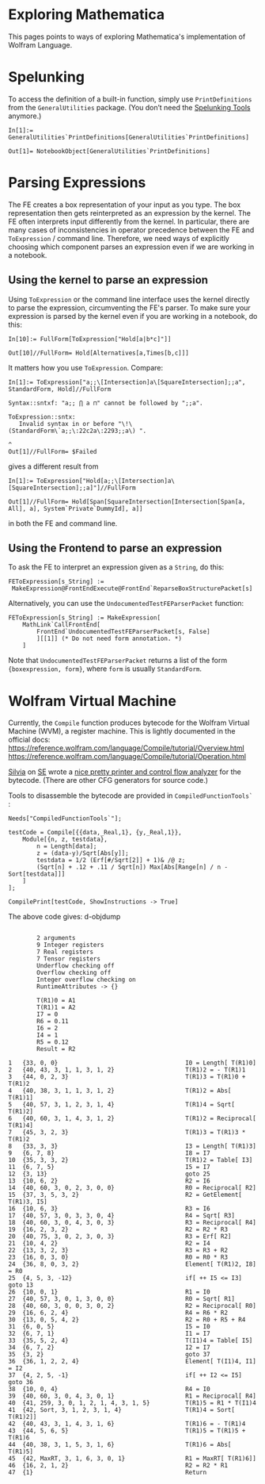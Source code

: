 # Exploring Mathematica

This pages points to ways of exploring Mathematica's implementation of Wolfram Language.

# Spelunking
To access the definition of a built-in function, simply use `PrintDefinitions` from the `GeneralUtilities` package. (You don’t need the [Spelunking Tools](https://mathematica.stackexchange.com/questions/1742/what-is-the-most-convenient-way-to-read-definitions-of-in-memory-symbols-when-we/15948#15948) anymore.)

```wl
In[1]:= GeneralUtilities`PrintDefinitions[GeneralUtilities`PrintDefinitions]

Out[1]= NotebookObject[GeneralUtilities`PrintDefinitions]
```

# Parsing Expressions

The FE creates a box representation of your input as you type. The box representation then gets reinterpreted as an expression by the kernel. The FE often interprets input differently from the kernel. In particular, there are many cases of inconsistencies in operator precedence between the FE and `ToExpression` / command line. Therefore, we need ways of explicitly choosing which component parses an expression even if we are working in a notebook.

## Using the kernel to parse an expression

Using `ToExpression` or the command line interface uses the kernel directly to parse the expression, circumventing the FE's parser. To make sure your expression is parsed by the kernel even if you are working in a notebook, do this:

```wl
In[10]:= FullForm[ToExpression["Hold[a|b*c]"]]

Out[10]//FullForm= Hold[Alternatives[a,Times[b,c]]]
```

It matters how you use `ToExpression`. Compare:

```wl
In[1]:= ToExpression["a;;\[Intersection]a\[SquareIntersection];;a", StandardForm, Hold]//FullForm

Syntax::sntxf: "a;; ⋂ a ⊓" cannot be followed by ";;a".

ToExpression::sntx:
   Invalid syntax in or before "\!\(StandardForm\`a;;\:22c2a\:2293;;a\) ".
                                                                       ^
Out[1]//FullForm= $Failed
```

gives a different result from

```wl
In[1]:= ToExpression["Hold[a;;\[Intersection]a\[SquareIntersection];;a]"]//FullForm

Out[1]//FullForm= Hold[Span[SquareIntersection[Intersection[Span[a, All], a], System`Private`DummyId], a]]
```

in both the FE and command line.

## Using the Frontend to parse an expression

To ask the FE to interpret an expression given as a `String`, do this:

```wl
FEToExpression[s_String] :=
 MakeExpression@FrontEndExecute@FrontEnd`ReparseBoxStructurePacket[s]
```

Alternatively, you can use the `UndocumentedTestFEParserPacket` function:

```wl
FEToExpression[s_String] := MakeExpression[
    MathLink`CallFrontEnd[
        FrontEnd`UndocumentedTestFEParserPacket[s, False]
        ][[1]] (* Do not need form annotation. *)
    ]
```

Note that `UndocumentedTestFEParserPacket` returns a list of the form `{boxexpression, form}`, where `form` is usually `StandardForm`.

# Wolfram Virtual Machine

Currently, the `Compile` function produces bytecode for the Wolfram Virtual Machine (WVM), a register machine. This is lightly documented in the official docs:<br>
https://reference.wolfram.com/language/Compile/tutorial/Overview.html<br>
https://reference.wolfram.com/language/Compile/tutorial/Operation.html

[Silvia](https://mathematica.stackexchange.com/users/17/silvia) on [SE](https://mathematica.stackexchange.com/) wrote a [nice pretty printer and control flow analyzer](https://mathematica.stackexchange.com/questions/4343/automatically-generating-a-dependency-graph-of-an-arbitrary-mathematica-function/4346#4346) for the bytecode. (There are other CFG generators for source code.)

Tools to disassemble the bytecode are provided in ``CompiledFunctionTools` ``:

```wl
Needs["CompiledFunctionTools`"];

testCode = Compile[{{data,_Real,1}, {y,_Real,1}},
    Module[{n, z, testdata},
        n = Length[data];
        z = (data-y)/Sqrt[Abs[y]];
        testdata = 1/2 (Erf[#/Sqrt[2]] + 1)& /@ z;
        (Sqrt[n] + .12 + .11 / Sqrt[n]) Max[Abs[Range[n] / n - Sort[testdata]]]
    ]
];

CompilePrint[testCode, ShowInstructions -> True]
```

The above code gives:
d-objdump

```gas 

		2 arguments
		9 Integer registers
		7 Real registers
		7 Tensor registers
		Underflow checking off
		Overflow checking off
		Integer overflow checking on
		RuntimeAttributes -> {}

		T(R1)0 = A1
		T(R1)1 = A2
		I7 = 0
		R6 = 0.11
		I6 = 2
		I4 = 1
		R5 = 0.12
		Result = R2

1	{33, 0, 0}                                    I0 = Length[ T(R1)0]
2	{40, 43, 3, 1, 1, 3, 1, 2}                    T(R1)2 = - T(R1)1
3	{44, 0, 2, 3}                                 T(R1)3 = T(R1)0 + T(R1)2
4	{40, 38, 3, 1, 1, 3, 1, 2}                    T(R1)2 = Abs[ T(R1)1]
5	{40, 57, 3, 1, 2, 3, 1, 4}                    T(R1)4 = Sqrt[ T(R1)2]
6	{40, 60, 3, 1, 4, 3, 1, 2}                    T(R1)2 = Reciprocal[ T(R1)4]
7	{45, 3, 2, 3}                                 T(R1)3 = T(R1)3 * T(R1)2
8	{33, 3, 3}                                    I3 = Length[ T(R1)3]
9	{6, 7, 8}                                     I8 = I7
10	{35, 3, 3, 2}                                 T(R1)2 = Table[ I3]
11	{6, 7, 5}                                     I5 = I7
12	{3, 13}                                       goto 25
13	{10, 6, 2}                                    R2 = I6
14	{40, 60, 3, 0, 2, 3, 0, 0}                    R0 = Reciprocal[ R2]
15	{37, 3, 5, 3, 2}                              R2 = GetElement[ T(R1)3, I5]
16	{10, 6, 3}                                    R3 = I6
17	{40, 57, 3, 0, 3, 3, 0, 4}                    R4 = Sqrt[ R3]
18	{40, 60, 3, 0, 4, 3, 0, 3}                    R3 = Reciprocal[ R4]
19	{16, 2, 3, 2}                                 R2 = R2 * R3
20	{40, 75, 3, 0, 2, 3, 0, 3}                    R3 = Erf[ R2]
21	{10, 4, 2}                                    R2 = I4
22	{13, 3, 2, 3}                                 R3 = R3 + R2
23	{16, 0, 3, 0}                                 R0 = R0 * R3
24	{36, 8, 0, 3, 2}                              Element[ T(R1)2, I8] = R0
25	{4, 5, 3, -12}                                if[ ++ I5 <= I3] goto 13
26	{10, 0, 1}                                    R1 = I0
27	{40, 57, 3, 0, 1, 3, 0, 0}                    R0 = Sqrt[ R1]
28	{40, 60, 3, 0, 0, 3, 0, 2}                    R2 = Reciprocal[ R0]
29	{16, 6, 2, 4}                                 R4 = R6 * R2
30	{13, 0, 5, 4, 2}                              R2 = R0 + R5 + R4
31	{6, 0, 5}                                     I5 = I0
32	{6, 7, 1}                                     I1 = I7
33	{35, 5, 2, 4}                                 T(I1)4 = Table[ I5]
34	{6, 7, 2}                                     I2 = I7
35	{3, 2}                                        goto 37
36	{36, 1, 2, 2, 4}                              Element[ T(I1)4, I1] = I2
37	{4, 2, 5, -1}                                 if[ ++ I2 <= I5] goto 36
38	{10, 0, 4}                                    R4 = I0
39	{40, 60, 3, 0, 4, 3, 0, 1}                    R1 = Reciprocal[ R4]
40	{41, 259, 3, 0, 1, 2, 1, 4, 3, 1, 5}          T(R1)5 = R1 * T(I1)4
41	{42, Sort, 3, 1, 2, 3, 1, 4}                  T(R1)4 = Sort[ T(R1)2]]
42	{40, 43, 3, 1, 4, 3, 1, 6}                    T(R1)6 = - T(R1)4
43	{44, 5, 6, 5}                                 T(R1)5 = T(R1)5 + T(R1)6
44	{40, 38, 3, 1, 5, 3, 1, 6}                    T(R1)6 = Abs[ T(R1)5]
45	{42, MaxRT, 3, 1, 6, 3, 0, 1}                 R1 = MaxRT[ T(R1)6]]
46	{16, 2, 1, 2}                                 R2 = R2 * R1
47	{1}                                           Return

```
